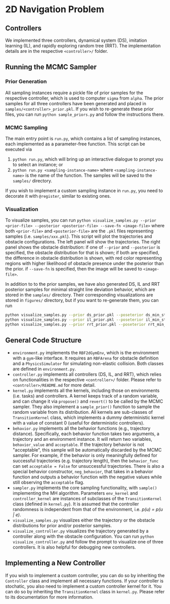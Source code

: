 
# 2D Navigation Problem

## Controllers
We implemented three controllers, dynamical system (DS), imitation learning (IL), and rapidly exploring random tree (RRT). The implementation details are in the respective `<controller>/` folder. 

## Running the MCMC Sampler

### Prior Generation
All sampling instances require a pickle file of prior samples for the respective controller, which is used to computer `sigma` from `alpha`. The prior samples for all three controllers have been generated and placed in `samples/<controller>_prior.pkl`. If you wish to re-generate these prior files, you can run `python sample_priors.py` and follow the instructions there. 

### MCMC Sampling
The main entry point is `run.py`, which contains a list of sampling instances, each implemented as a parameter-free function. This script can be executed via 
1. `python run.py`, which will bring up an interactive dialogue to prompt you to select an instance; or
2. `python run.py <sampling-instance-name>` where `<sampling-instance-name>` is the name of the function. 
The samples will be saved to the `samples/` directory. 

If you wish to implement a custom sampling instance in `run.py`, you need to decorate it with `@register`, similar to existing ones. 

### Visualization
To visualize samples, you can run `python visualize_samples.py --prior <prior-file> --posterior <posterior-file> --save-fn <image-file>` where both `<prior-file>` and `<posterior-file>` are the `.pkl` files representing samples (i.e. `samples/xxx.pkl`). This script will plot the trajectories and obstacle configurations. The left panel will show the trajectories. The right panel shows the obstacle distribution: if one of `--prior` and `--posterior` is specified, the obstacle distribution for that is shown; if both are specified, the difference in obstacle distribution is shown, with red color representing regions with higher likelihood of obstacle presence under the posterior than the prior. if `--save-fn` is specified, then the image will be saved to `<image-file>`. 

In addition to to the prior samples, we have also generated DS, IL and RRT posterior samples for minimal straight line deviation behavior, which are stored in the `samples/` directory. Their corresponding visualizations are stored in `figures/` directory, but if you want to re-generate them, you can run
```sh
python visualize_samples.py --prior ds_prior.pkl --poseterior ds_min_straightline_deviation.pkl --save-fn figures/ds_min_straightline_deviation.png
python visualize_samples.py --prior il_prior.pkl --poseterior il_min_straightline_deviation.pkl --save-fn figures/il_min_straightline_deviation.png
python visualize_samples.py --prior rrt_prior.pkl --poseterior rrt_min_straightline_deviation.pkl --save-fn figures/rrt_min_straightline_deviation.png
```

## General Code Structure
* `environment.py` implements the `RBF2dGymEnv`, which is the environment with a `gym`-like interface. It requires an `RBFArena` for obstacle definition and a `PhysicsSimulator` for simulating non-elastic collision. Both classes are defined in `environment.py`. 
* `controller.py` implements all controllers (DS, IL, and RRT), which relies on functionalities in the respective `<controller>/` folder. Please refer to `<controller>/README.md` for more detail. 
* `kernel.py` implements all the kernels, including those on environments (i.e. tasks) and controllers. A kernel keeps track of a random variable, and can change it via `propose()` and `revert()` to be called by the MCMC sampler. They also implement a `sample_prior()` function to sample the random variable from its distribution. All kernels are sub-classes of `TransitionKernel` class, which implements a dummy deterministic kernel with a value of constant 0 (useful for deterministic controllers). 
* `behavior.py` implements all the behavior functions (e.g., trajectory distance). Specifically, each behavior function takes two arguments, a trajectory and an environment instance. It will return two variables, `behavior_value` and `acceptable`. If the trajectory behavior is not "acceptable", this sample will be automatically discarded by the MCMC sampler. For example, if the behavior is only meaningfully defined for successful trajectories (e.g. trajectory length), then the `behavior_func` can set `acceptable = False` for unsuccessful trajectories. There is also a special behavior constructor, `neg_behavior`, that takes in a behavior function and outputs a behavior function with the negative values while still observing the `acceptable` flag. 
* `sampler.py` implements the core sampling functionality, with `sample()` implementing the MH algorithm. Parameters `env_kernel` and `controller_kernel` are instances of subclasses of the `TransitionKernel` class (defined in `kernel.py`). It is assumed that the controller randomness is independent from that of the environment, i.e. _p(u) = p(u | e)_. 
* `visualize_samples.py` visualizes either the trajectory or the obstacle distributions for prior and/or posterior samples. 
* `visualize_controller.py` visualizes the trajectory generated by a controller along with the obstacle configuration. You can run `python visualize_controller.py` and follow the prompt to visualize one of three controllers. It is also helpful for debugging new controllers. 

## Implementing a New Controller
If you wish to implement a custom controller, you can do so by inheriting the `Controller` class and implement all necessary functions. If your controller is stochatic, you also need to implement a custom controller kernel for it. You can do so by inheriting the `TransitionKernel` class in `kernel.py`. Please refer to its documentation for more information. 
